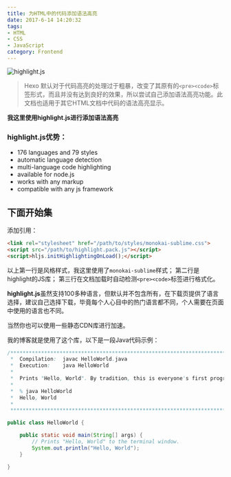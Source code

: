 ```yaml
---
title: 为HTML中的代码添加语法高亮
date: 2017-6-14 14:20:32
tags:
- HTML
- CSS
- JavaScript
category: Frontend
---
```


![highlight.js](https://avatars.githubusercontent.com/u/9039821?s=280&v=4)

> Hexo 默认对于代码高亮的处理过于粗暴，改变了其原有的`<pre><code>`标签形式，而且并没有达到良好的效果，所以尝试自己添加语法高亮功能。此文档也适用于其它HTML文档中代码的语法高亮显示。

**我这里使用highlight.js进行添加语法高亮**

<!--more-->

### highlight.js优势：

- 176 languages and 79 styles
- automatic language detection
- multi-language code highlighting
- available for node.js
- works with any markup
- compatible with any js framework

## 下面开始集

添加引用：
```html
<link rel="stylesheet" href="/path/to/styles/monokai-sublime.css">
<script src="/path/to/highlight.pack.js"></script>
<script>hljs.initHighlightingOnLoad();</script>
```
以上第一行是风格样式，我这里使用了`monokai-sublime`样式；
第二行是highlight的JS库；
第三行在文档加载时自动检测`<pre><code>`标签进行格式化。

**highlight.js**虽然支持100多种语言，但默认并不包含所有，在下载页提供了语言选择，建议自己选择下载，毕竟每个人心目中的热门语言都不同，个人需要在页面中使用的语言也不同。

当然你也可以使用一些静态CDN库进行加速。

我的博客就是使用了这个库，以下是一段Java代码示例：

```java
/******************************************************************************
 *  Compilation:  javac HelloWorld.java
 *  Execution:    java HelloWorld
 *
 *  Prints "Hello, World". By tradition, this is everyone's first program.
 *
 *  % java HelloWorld
 *  Hello, World
 *
 ******************************************************************************/

public class HelloWorld {

    public static void main(String[] args) {
        // Prints "Hello, World" to the terminal window.
        System.out.println("Hello, World");
    }

}
```

